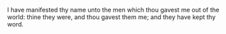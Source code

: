 I have manifested thy name unto the men which thou gavest me out of the world: thine they were, and thou gavest them me; and they have kept thy word.
